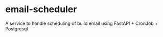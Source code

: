 # email-scheduler
A service to handle scheduling of build email using FastAPI + CronJob + Postgresql
